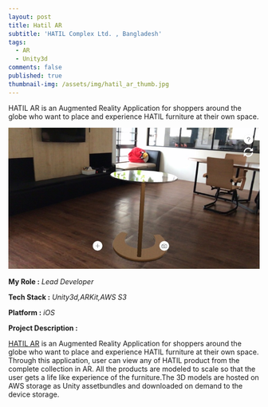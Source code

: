```yaml
---
layout: post
title: Hatil AR
subtitle: 'HATIL Complex Ltd. , Bangladesh'
tags:
  - AR
  - Unity3d
comments: false
published: true
thumbnail-img: /assets/img/hatil_ar_thumb.jpg
---
```


HATIL AR is an Augmented Reality Application for shoppers around the globe who want to place and experience HATIL furniture at their own space.

![Hatil_Ar](assets/img/hatil_ar.jpeg)

**My Role :** _Lead Developer_ 

**Tech Stack :** _Unity3d,ARKit,AWS S3_ 

**Platform :** _iOS_

**Project Description :**

[HATIL AR](https://apps.apple.com/us/app/hatil-augmented-reality/id1454657901) is an Augmented Reality Application for shoppers around the globe who want to place and experience HATIL furniture at their own space. Through this application, user can view any of HATIL product from the complete collection in AR. All the products are modeled to scale so that the user gets a life like experience of the furniture.The 3D models are hosted on AWS storage as Unity assetbundles and downloaded on demand to the device storage.
